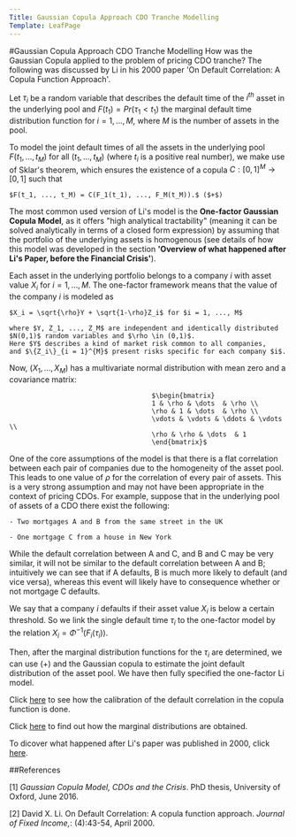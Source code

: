 ```yaml
---
Title: Gaussian Copula Approach CDO Tranche Modelling
Template: LeafPage
---
```


#Gaussian Copula Approach CDO Tranche Modelling
How was the Gaussian Copula applied to the problem of pricing CDO tranche? The following was discussed by Li in his 2000 paper 'On Default Correlation: A Copula Function Approach'.

Let $\tau_i$ be a random variable that describes the default time of the $i^{th}$ asset in the underlying pool and $F(t_1) = Pr(\tau_1 < t_1)$ the marginal default time distribution function for $i = 1, ..., M$, where $M$ is the number of assets in the pool. 

To model the joint default times of all the assets in the underlying pool $F(t_1, ..., t_M)$ for all $(t_1, ..., t_M)$ (where $t_i$ is a positive real number), we make use of Sklar's theorem, which ensures the existence of a copula $C:[0,1]^M \rightarrow [0,1]$ such that 

	$F(t_1, ..., t_M) = C(F_1(t_1), ..., F_M(t_M)).$ ($+$)

The most common used version of Li's model is the **One-factor Gaussian Copula Model**, as it offers "high analytical tractability" (meaning it can be solved analytically in terms of a closed form expression) by assuming that the portfolio of the underlying assets is homogenous (see details of how this model was developed in the section **'Overview of what happened after Li's Paper, before the Financial Crisis'**). 

Each asset in the underlying portfolio belongs to a company $i$ with asset value $X_i$ for $i = 1, ..., M$. The one-factor framework means that the value of the company $i$ is modeled as 

	$X_i = \sqrt{\rho}Y + \sqrt{1-\rho}Z_i$ for $i = 1, ..., M$

	where $Y, Z_1, ..., Z_M$ are independent and identically distributed $N(0,1)$ random variables and $\rho \in (0,1)$. 
	Here $Y$ describes a kind of market risk common to all companies, 
	and $\{Z_i\}_{i = 1}^{M}$ present risks specific for each company $i$.

Now, $(X_1, ..., X_M)$ has a multivariate normal distribution with mean zero and a covariance matrix:

										$\begin{bmatrix}
										1 & \rho & \dots  & \rho \\
										\rho & 1 & \dots  & \rho \\
										\vdots & \vdots & \ddots & \vdots \\
										\rho & \rho & \dots  & 1
										\end{bmatrix}$

One of the core assumptions of the model is that there is a flat correlation between each pair of companies due to the homogeneity of the asset pool. This leads to one value of $\rho$ for the correlation of every pair of assets. This is a very strong assumption and may not have been appropriate in the context of pricing CDOs. For example, suppose that in the underlying pool of assets of a CDO there exist the following:

	- Two mortgages A and B from the same street in the UK
	
	- One mortgage C from a house in New York

While the default correlation between A and C, and B and C may be very similar, it will not be similar to the default correlation between A and B; intuitively we can see that if A defaults, B is much more likely to default (and vice versa), whereas this event will likely have to consequence whether or not mortgage C defaults.

We say that a company $i$ defaults if their asset value $X_i$ is below a certain threshold. So we link the single default time $\tau_i$ to the one-factor model by the relation $X_i = \Phi^{-1}(F_i(\tau_i))$.

Then, after the marginal distribution functions for the $\tau_i$ are determined, we can use ($+$) and the Gaussian copula to estimate the joint default distribution of the asset pool. We have then fully specified the one-factor Li model.

Click [here](http://db716.user.srcf.net/eim/course/finance/cdos/2cdogaussian/gaussianCDO/callibration) to see how the calibration of the default correlation in the copula function is done.

Click [here](http://db716.user.srcf.net/eim/course/finance/cdos/2cdogaussian/gaussianCDO/marginaldistributions) to find out how the marginal distributions are obtained.

To dicover what happened after Li's paper was published in 2000, click [here](http://db716.user.srcf.net/eim/course/finance/cdos/2cdogaussian/page4). 

##References

[1] *Gaussian Copula Model, CDOs and the Crisis*. PhD thesis, University of Oxford, June 2016. 

[2] David X. Li. On Default Correlation: A copula function approach. *Journal of Fixed Income,*: (4):43-54, April 2000.

